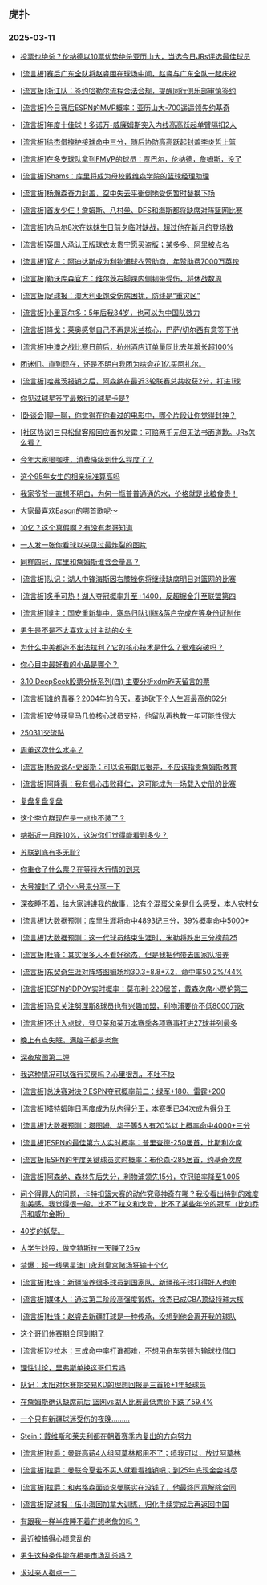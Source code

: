 ## 虎扑 
### 2025-03-11

+ [投票也绝杀？伦纳德以10票优势绝杀亚历山大，当选今日JRs评选最佳球员](https://bbs.hupu.com/631048053.html)

+ [[流言板]赛后广东全队将赵睿围在球场中间，赵睿与广东全队一起庆祝](https://bbs.hupu.com/631052720.html)

+ [[流言板]浙江队：签约哈勒尔流程合法合规，提醒同行俱乐部审慎签约](https://bbs.hupu.com/631052902.html)

+ [[流言板]今日赛后ESPN的MVP概率：亚历山大-700遥遥领先约基奇](https://bbs.hupu.com/631051691.html)

+ [[流言板]年度十佳球！多诺万-威廉姆斯突入内线高高跃起单臂隔扣2人](https://bbs.hupu.com/631049924.html)

+ [[流言板]徐杰借掩护接球命中三分，随后协防高高跃起封盖李炎哲上篮](https://bbs.hupu.com/631050742.html)

+ [[流言板]在多支球队拿到FMVP的球员：贾巴尔，伦纳德，詹姆斯，没了](https://bbs.hupu.com/631051475.html)

+ [[流言板]Shams：库里将成为母校戴维森学院的篮球经理助理](https://bbs.hupu.com/631052413.html)

+ [[流言板]杨瀚森奋力封盖，空中失去平衡倒地受伤暂时替换下场](https://bbs.hupu.com/631050335.html)

+ [[流言板]首发少仨！詹姆斯、八村垒、DFS和海斯都将缺席对阵篮网比赛](https://bbs.hupu.com/631053330.html)

+ [[流言板]内马尔8次在妹妹生日前夕临时缺战，超过他在新月的登场数](https://bbs.hupu.com/631050427.html)

+ [[流言板]英国人承认正版球衣太贵宁愿买盗版；某多多、阿里被点名](https://bbs.hupu.com/631044661.html)

+ [[流言板]官方：阿迪达斯成为利物浦球衣赞助商，年赞助费7000万英镑](https://bbs.hupu.com/631046892.html)

+ [[流言板]勒沃库森官方：维尔茨右脚踝内侧韧带受伤，将休战数周](https://bbs.hupu.com/631047983.html)

+ [[流言板]足球报：澳大利亚饱受伤病困扰，防线是“重灾区”](https://bbs.hupu.com/631045864.html)

+ [[流言板]小里瓦尔多：5年后我34岁，也可以为中国队效力](https://bbs.hupu.com/631045727.html)

+ [[流言板]隆戈：莱奥感觉自己不再是米兰核心，巴萨/切尔西有意签下他](https://bbs.hupu.com/631046476.html)

+ [[流言板]中澳之战比赛日前后，杭州酒店订单量同比去年增长超100%](https://bbs.hupu.com/631046060.html)

+ [团迷们。直到现在，还是不明白我团为啥会花1亿买阿扎尔。](https://bbs.hupu.com/631044633.html)

+ [[流言板]哈弗茨报销之后，阿森纳在最近3轮联赛总共收获2分，打进1球](https://bbs.hupu.com/631048548.html)

+ [你见过球星签字最敷衍的球星卡是?](https://bbs.hupu.com/631048061.html)

+ [[卧谈会]聊一聊，你觉得在你看过的电影中，哪个片段让你觉得封神？](https://bbs.hupu.com/631050036.html)

+ [[社区热议]三只松鼠客服回应面包发霉：可赔两千元但无法书面道歉。JRs怎么看？](https://bbs.hupu.com/631047834.html)

+ [今年大家喝咖啡，消费降级到什么程度了？](https://bbs.hupu.com/631050158.html)

+ [这个95年女生的相亲标准算高吗](https://bbs.hupu.com/631048211.html)

+ [我家爷爷一直想不明白，为何一瓶普普通通的水，价格就是比粮食贵！](https://bbs.hupu.com/631048555.html)

+ [大家最喜欢Eason的哪首歌呢～](https://bbs.hupu.com/631049565.html)

+ [10亿？这个真假啊？有没有老哥知道](https://bbs.hupu.com/631051018.html)

+ [一人发一张你看球以来见过最炸裂的图片](https://bbs.hupu.com/631048408.html)

+ [同样四冠，库里和詹姆斯谁含金量高？](https://bbs.hupu.com/631049517.html)

+ [[流言板]队记：湖人中锋海斯因右膝挫伤将继续缺席明日对篮网的比赛](https://bbs.hupu.com/631052944.html)

+ [[流言板]炙手可热！湖人夺冠概率升至+1400，反超掘金升至联盟第四](https://bbs.hupu.com/631054062.html)

+ [[流言板]博主：国安重新集中，塞鸟归队训练&amp;落户完成在等身份证制作](https://bbs.hupu.com/631048160.html)

+ [男生是不是不太喜欢太过主动的女生](https://bbs.hupu.com/631051168.html)

+ [为什么中美都造不出法拉利？它的核心技术是什么？很难突破吗？](https://bbs.hupu.com/631052989.html)

+ [你心目中最好看的小品是哪个？](https://bbs.hupu.com/631051021.html)

+ [3.10 DeepSeek股票分析系列(四) 主要分析xdm昨天留言的票](https://bbs.hupu.com/631048672.html)

+ [[流言板]谁的青春？2004年的今天，麦迪砍下个人生涯最高的62分](https://bbs.hupu.com/631054124.html)

+ [[流言板]安帅获皇马几位核心球员支持，他留队再执教一年可能性很大](https://bbs.hupu.com/631053819.html)

+ [250311交流贴](https://bbs.hupu.com/631053441.html)

+ [周董这次什么水平？](https://bbs.hupu.com/631053557.html)

+ [[流言板]杨毅谈A-史密斯：可以说布朗尼很差，不应该指责詹姆斯教育](https://bbs.hupu.com/631054151.html)

+ [[流言板]阿隆索：我有信心击败拜仁，这可能成为一场载入史册的比赛](https://bbs.hupu.com/631052881.html)

+ [复盘复盘复盘](https://bbs.hupu.com/631052816.html)

+ [这个李立群现在是一点也不装了？](https://bbs.hupu.com/631052642.html)

+ [纳指近一月跌10%，这波你们觉得能看到多少？](https://bbs.hupu.com/631054123.html)

+ [苏联到底有多无耻?](https://bbs.hupu.com/631052955.html)

+ [你重仓了什么票？在等待大行情的到来](https://bbs.hupu.com/631052048.html)

+ [大号被封了 切个小号来分享一下](https://bbs.hupu.com/631054142.html)

+ [深夜睡不着，给大家讲讲我的故事，论有个混蛋父亲是什么感受，本人农村女](https://bbs.hupu.com/631054949.html)

+ [[流言板]大数据预测：库里生涯将命中4893记三分，39%概率命中5000+](https://bbs.hupu.com/631054313.html)

+ [[流言板]大数据预测：这一代球员结束生涯时，米勒将跌出三分榜前25](https://bbs.hupu.com/631054260.html)

+ [[流言板]杜锋：其实很多人不看好徐杰，但是我把他带去国家队培养](https://bbs.hupu.com/631053277.html)

+ [[流言板]东契奇生涯对阵塔图姆场均30.3+8.8+7.2，命中率50.2%/44%](https://bbs.hupu.com/631053100.html)

+ [[流言板]ESPN的DPOY实时概率：莫布利-220居首，戴森次席小贾伦第三](https://bbs.hupu.com/631053701.html)

+ [[流言板]马竞关注努涅斯&amp;球员也有兴趣加盟，利物浦要价不低8000万欧](https://bbs.hupu.com/631050318.html)

+ [[流言板]不计入点球，登贝莱和莱万本赛季各项赛事打进27球并列最多](https://bbs.hupu.com/631053942.html)

+ [晚上有点失眠，满脑子都是老詹](https://bbs.hupu.com/631054844.html)

+ [深夜放图第二弹](https://bbs.hupu.com/631054292.html)

+ [我这种情况可以强行买房吗？心里很乱，不吐不快](https://bbs.hupu.com/631054725.html)

+ [[流言板]总决赛对决？ESPN夺冠概率前二：绿军+180、雷霆+200](https://bbs.hupu.com/631053977.html)

+ [[流言板]塔特姆昨日再度成为队内得分王，本赛季已34次成为得分王](https://bbs.hupu.com/631054582.html)

+ [[流言板]大数据预测：塔图姆、华子等5人有20%以上概率命中4000+三分](https://bbs.hupu.com/631054510.html)

+ [[流言板]ESPN的最佳第六人实时概率：普里查德-250居首，比斯利次席](https://bbs.hupu.com/631054378.html)

+ [[流言板]ESPN的年度关键球员实时概率：布伦森-285居首，约基奇次席](https://bbs.hupu.com/631054552.html)

+ [[流言板]阿森纳、森林先后失分，利物浦领先15分，夺冠赔率降至1.005](https://bbs.hupu.com/631047294.html)

+ [问个得罪人的问题，卡特扣篮大赛的动作究竟神奇在哪？我没看出特别的难度和美感，我觉得很一般，比不了拉文和戈登，比不了某些年份的冠军（比如乔丹和威尔金斯）](https://bbs.hupu.com/631054502.html)

+ [40岁的妖孽。](https://bbs.hupu.com/631054087.html)

+ [大学生炒股，做空特斯拉一天赚了25w](https://bbs.hupu.com/631054624.html)

+ [禁爆：超一线男星澳门永利皇宫赌场狂输十个亿](https://bbs.hupu.com/631055247.html)

+ [[流言板]杜锋：新疆培养很多球员到国家队，新疆孩子球打得好人也帅](https://bbs.hupu.com/631054958.html)

+ [[流言板]媒体人：通过第二阶段高强度锻炼，徐杰已成CBA顶级持球大核](https://bbs.hupu.com/631055070.html)

+ [[流言板]杜锋：赵睿去新疆打球是一种传承，没想到他会离开我的球队](https://bbs.hupu.com/631055030.html)

+ [这个哥们休赛期合同到期了](https://bbs.hupu.com/631054892.html)

+ [[流言板]沙拉木：三成命中率打谁都难，不想用舟车劳顿为输球找借口](https://bbs.hupu.com/631054871.html)

+ [理性讨论，里弗斯单换这哥们亏吗](https://bbs.hupu.com/631054843.html)

+ [队记：太阳对休赛期交易KD的理想回报是三首轮+1年轻球员](https://bbs.hupu.com/631055357.html)

+ [在詹姆斯确认缺席前后 篮网vs湖人比赛最低票价下跌了59.4%](https://bbs.hupu.com/631055430.html)

+ [一个只有新疆球迷受伤的夜晚………](https://bbs.hupu.com/631055172.html)

+ [Stein：戴维斯和莱夫利都在朝着赛季内复出的方向努力](https://bbs.hupu.com/631055500.html)

+ [[流言板]拉爵：曼联高薪4人组阿莫林都用不了；喷我可以，放过阿莫林](https://bbs.hupu.com/631055067.html)

+ [[流言板]拉爵：曼联今夏若不买人就看看摊销吧；到25年底现金会耗尽](https://bbs.hupu.com/631055052.html)

+ [[流言板]拉爵：和弗格森面谈说曼联实在没钱了，他最终同意解除合同](https://bbs.hupu.com/631055099.html)

+ [[流言板]足球报：伍小海回加拿大训练，归化手续完成后再返回中国](https://bbs.hupu.com/631053458.html)

+ [有跟我一样半夜睡不着在想老詹的吗？](https://bbs.hupu.com/631054901.html)

+ [最近被搞得心烦意乱的](https://bbs.hupu.com/631055135.html)

+ [男生这种条件能在相亲市场乱杀吗？](https://bbs.hupu.com/631055467.html)

+ [求过来人指点一二](https://bbs.hupu.com/631055248.html)

